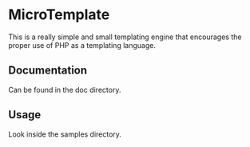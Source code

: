 MicroTemplate
=============

This is a really simple and small templating engine that encourages the proper use of PHP as a templating language.

Documentation
-------------

Can be found in the doc directory.

Usage
-----

Look inside the samples directory.